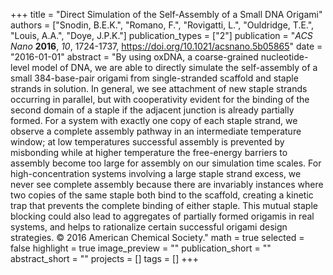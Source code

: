 +++
title = "Direct Simulation of the Self-Assembly of a Small DNA Origami"
authors = ["Snodin, B.E.K.", "Romano, F.", "Rovigatti, L.", "Ouldridge, T.E.", "Louis, A.A.", "Doye, J.P.K."]
publication_types = ["2"]
publication = "*ACS Nano* **2016**, *10*, 1724-1737, https://doi.org/10.1021/acsnano.5b05865"
date = "2016-01-01"
abstract = "By using oxDNA, a coarse-grained nucleotide-level model of DNA, we are able to directly simulate the self-assembly of a small 384-base-pair origami from single-stranded scaffold and staple strands in solution. In general, we see attachment of new staple strands occurring in parallel, but with cooperativity evident for the binding of the second domain of a staple if the adjacent junction is already partially formed. For a system with exactly one copy of each staple strand, we observe a complete assembly pathway in an intermediate temperature window; at low temperatures successful assembly is prevented by misbonding while at higher temperature the free-energy barriers to assembly become too large for assembly on our simulation time scales. For high-concentration systems involving a large staple strand excess, we never see complete assembly because there are invariably instances where two copies of the same staple both bind to the scaffold, creating a kinetic trap that prevents the complete binding of either staple. This mutual staple blocking could also lead to aggregates of partially formed origamis in real systems, and helps to rationalize certain successful origami design strategies. © 2016 American Chemical Society."
math = true
selected = false
highlight = true
image_preview = ""
publication_short = ""
abstract_short = ""
projects = []
tags = []
+++
